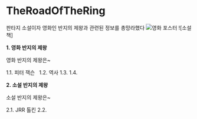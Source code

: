 # TheRoadOfTheRing
판타지 소설이자 영화인 반지의 제왕과 관련된 정보를 총망라했다
![영화 포스터](https://www.google.co.kr/search?q=%EB%B0%98%EC%A7%80%EC%9D%98+%EC%A0%9C%EC%99%95&source=lnms&tbm=isch&sa=X&ved=0ahUKEwiwpob35YnTAhXLnZQKHUu7BL4Q_AUICCgB&biw=1536&bih=1153#imgrc=MQcs_EAgwEmckM:)
![소설 책]


**1. 영화 반지의 제왕**

영화 반지의 제왕은~


1.1. 피터 잭슨  
1.2. 역사
1.3.
1.4.


**2. 소설 반지의 제왕**

 소설 반지의 제왕은~
 
 
2.1. JRR 톨킨
2.2. 
